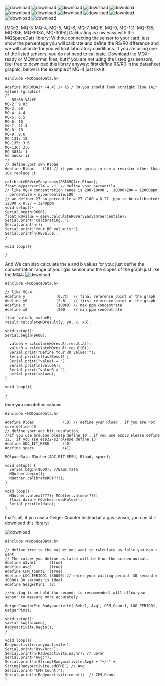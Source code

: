 ![download](https://github.com/abcdaaaaaaaaa/MQSpaceData.h/assets/108553778/237c07c9-eb5d-4b5e-8a3a-f85b47d5a32a)
![download](https://github.com/abcdaaaaaaaaa/MQSpaceData.h/assets/108553778/9696bed8-0022-42e0-8e76-e7df86c82e2d)
![download](https://github.com/abcdaaaaaaaaa/MQSpaceData.h/assets/108553778/da908954-4551-41f3-8213-d2ebcb33f1e3)
![download](https://github.com/abcdaaaaaaaaa/MQSpaceData.h/assets/108553778/13ec7e02-8f95-499a-ab3b-d5d498678b1b)
![download](https://github.com/abcdaaaaaaaaa/MQSpaceData.h/assets/108553778/543dcd47-b0bc-4950-b2ac-32b7c042d148)
![download](https://github.com/abcdaaaaaaaaa/MQSpaceData.h/assets/108553778/3aefabcf-b839-4319-a751-2b1ae3831930)
![download](https://github.com/abcdaaaaaaaaa/MQSpaceData.h/assets/108553778/16c905a9-1b72-47a1-bcd3-21d06929a54b)
![download](https://github.com/abcdaaaaaaaaa/MQSpaceData.h/assets/108553778/23469cf2-4ba2-4558-9cce-b846f13bd868)
![download](https://github.com/abcdaaaaaaaaa/MQSpaceData.h/assets/108553778/b1160e80-ee63-4a92-bee5-a7ac20b60fcc)
![download](https://github.com/abcdaaaaaaaaa/MQSpaceData.h/assets/108553778/1cb9be4b-93da-4705-ba2f-40a492a21619)
![download](https://github.com/abcdaaaaaaaaa/MQSpaceData.h/assets/108553778/13ea44fa-d69d-4b76-be10-03befd6b5c60)
![download](https://github.com/abcdaaaaaaaaa/MQSpaceData.h/assets/108553778/b4d5e6bc-2454-4a21-a4be-ff8f10f83e1c)

[MQ-2, MQ-3, MQ-4, MQ-5, MQ-6, MQ-7, MQ-8, MQ-9, MQ-131, MQ-135, MQ-136, MQ-303A, MQ-309A]
Calibrating is now easy with the MQSpaceData library:
Without connecting the sensor to your card, just show the percentage you will calibrate and define the RS/R0 difference and we will calibrate for you without laboratory conditions. If you are using one of the listed sensors, you do not need to calibrate. Download the MQX-ready or MQXnormal files, but if you are not using the listed gas sensors, feel free to download this library anyway: first define RS/R0 in the datasheet graphic, below is the example of MQ-4 just like it:
```
#include <MQSpaceData.h>

#define RSR0MQAir (4.4) // RS / R0 you should look straight line (Air value) (graphic)
/*
---RS/R0 VALUE---
MQ-2: 9.83
MQ-3: 60
MQ-4: 4.4
MQ-5: 6.5
MQ-6: 10
MQ-7: 27.5
MQ-8: 70
MQ-9: 9.6
MQ-131: 15
MQ-135: 3.6
MQ-136: 3.6
MQ-303A: 1
MQ-309A: 11
*/
// define your own Rload
#define Rload    (10) // if you are going to use a resistor other than 10k replace it 

calibrateR0VeryEasy easy(RSR0MQAir,Rload);
float mypercentile = 27; // define your percentile
// like MQ-4 concentration range is 200-10000 ,  10000+200 = 12000ppm , percentile = mypercentile/100
// we defined 27 so percentile = 27 /100 = 0,27  ppm to be calibrated: 12000 x 0.27 = 3240ppm
void setup(){
Serial.begin(9600);
float R0value = easy.calculateR0VeryEasy(mypercentile);
Serial.print("calibrating..");
Serial.println();
Serial.print("Your R0 value is:");
Serial.println(R0value);
}

void loop(){
  
}
```
And We can also calculate the a and b values ​​for you:
just define the concentration range of your gas sensor and the slopes of the graph just like the MQ4:
![download](https://github.com/abcdaaaaaaaaa/MQSpaceData.h/assets/108553778/446fdd27-5f85-4b6f-8834-30b77a3e440c)
```
#include <MQSpaceData.h>

// like MQ-4:
#define y              (0.75)  // final reference point of the graph
#define y0             (2.6)   // first reference point of the graph
#define x              (10000) // max ppm concentrate
#define x0             (200)   // min ppm concentrate

float valueA, valueB;
result calculateMQresult(y, y0, x, x0);

void setup(){
Serial.begin(9600);

  valueA = calculateMQresult.resultA();
  valueB = calculateMQresult.resultB();
  Serial.print("Define Your R0 value!:");
  Serial.println(lastResult);
  Serial.print("valueA = ");
  Serial.println(valueA); 
  Serial.print("valueB = ");
  Serial.print(valueB);
}

void loop(){
  
}
```

then you can define values:

```
#include <MQSpaceData.h>

#define Rload             (10) // define your Rload , if you are not sure define 10
// define your adc bit resulation, 
//if you use arduino please define 10 , if you use esp32 please define 12,  if you use esp32-s2 please define 13
#define ADC_BIT_RESU      (10)  
#define space             (A1)

MQSpaceData MQother(ADC_BIT_RESU, Rload, space);

void setup() {
  Serial.begin(9600); //Baud rate 
  MQother.begin();
  MQother.calibrateR0(???);
}
 
void loop() {  
  MQother.valuea(???); MQother.valueb(???); 
  float data = MQother.readValue(); 
  Serial.println(data);  
}
```

that's all, if you use a Geiger Counter instead of a gas sensor, you can still download this library:

![download](https://github.com/abcdaaaaaaaaa/MQSpaceData.h/assets/108553778/27061f03-3224-4ccd-91d6-92396889c9fd)

```
#include <MQSpaceData.h>

// define true to the values ​​you want to calculate as false you don't want.
// The values ​​you define as false will be 0 on the screen output.
#define uSvhr1      (true)
#define Avg1        (true)
#define CPM_Count1  (true)
#define LOG_PERIOD1 (30000) // enter your waiting period (30 second = 30000) 30 seconds is ideal
#define GeigerPin1  (2)

//Putting it on hold (30 seconds is recommended) will allow your sensor to measure more accurately.

GeigerCounterPin Radyoactivite(uSvhr1, Avg1, CPM_Count1, LOG_PERIOD1, GeigerPin1);
 
void setup(){
Serial.begin(9600);
Radyoactivite.begin();
}

void loop(){
Radyoactivite.radyoactivite();
Serial.print("Usv/hr:");
Serial.println(Radyoactivite.usvhr); // uSvhr 
Serial.print("Avg:");
Serial.println(String(Radyoactivite.Avg) + "+/-" + String(Radyoactivite.sdCPM)); // Avg 
Serial.print("CPM Count:");
Serial.println(Radyoactivite.count);  // CPM_Count
}
```

